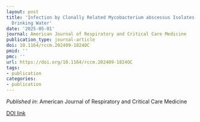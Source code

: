 ```yaml
---
layout: post
title: 'Infection by Clonally Related Mycobacterium abscessus Isolates: The Role of
  Drinking Water'
date: '2025-05-01'
journal: American Journal of Respiratory and Critical Care Medicine
publication_type: journal-article
doi: 10.1164/rccm.202409-1824OC
pmid: ''
pmc: ''
url: https://doi.org/10.1164/rccm.202409-1824OC
tags:
- publication
categories:
- publication
---
```


*Published in*: American Journal of Respiratory and Critical Care Medicine

[DOI link](https://doi.org/10.1164/rccm.202409-1824OC)


